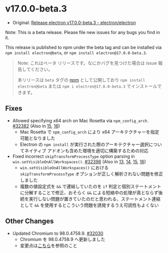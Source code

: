 # v17.0.0-beta.3

- Original: [Release electron v17.0.0-beta.3 - electron/electron](https://github.com/electron/electron/releases/tag/v17.0.0-beta.3)

Note: This is a beta release. Please file new issues for any bugs you find in it.

This release is published to npm under the beta tag and can be installed via `npm install electron@beta`, or `npm install electron@17.0.0-beta.3`.

> Note: これはベータ リリースです。なにかバグを見つけた場合は issue 報告してください。
>
> 本リリースは `beta` タグの [npm](https://www.npmjs.com/package/electron) として公開しており `npm install electron@beta` または `npm i electron@17.0.0-beta.3` でインストールできます。

## Fixes

- Allowed specifying x64 arch on Mac Rosetta via `npm_config_arch`. [#32382](https://github.com/electron/electron/pull/32382) (Also in [15](https://github.com/electron/electron/pull/32380), [16](https://github.com/electron/electron/pull/32381))
  - Mac Rosetta で `npm_config_arch` により x64 アーキテクチャーを指定可能となりました
  - Electron の `npm install` が実行された際のアーキテクチャー選択についてネイティブ アドオンも含めた環境を適切に構築するための対応
- Fixed incorrect `skipTransformProcessType` option parsing in `win.setVisibleOnAllWorkspaces()`. [#32398](https://github.com/electron/electron/pull/32398) (Also in [13](https://github.com/electron/electron/pull/32394), [14](https://github.com/electron/electron/pull/32395), [15](https://github.com/electron/electron/pull/32396), [16](https://github.com/electron/electron/pull/32397))
  - `win.setVisibleOnAllWorkspaces()` における `skipTransformProcessType` オプションが正しく解析されない問題を修正しました
  - 複数の値設定式を `&&` で連結していたのを `if` 判定と個別ステートメントに分解することで修正、おそらく `&&` による短絡中の処理が真とならず後続を実行しない問題が置きていたのだと思われる、ステートメント連結として `&&` を使用するとこういう問題を誘発するうえ可読性もよくない

## Other Changes

- Updated Chromium to 98.0.4758.9. [#32030](https://github.com/electron/electron/pull/32030)
  - Chromium を 98.0.4758.9 へ更新しました
  - 変更点は[こちら](https://chromium.googlesource.com/chromium/src/+log/98.0.4706.0..98.0.4758.9?n=10000&pretty=fuller)を参照のこと
